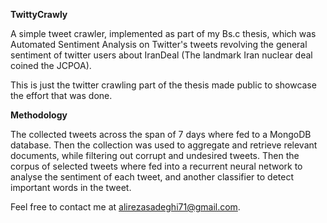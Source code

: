 **TwittyCrawly**

A simple tweet crawler, implemented as part of my Bs.c thesis, which was Automated Sentiment Analysis on Twitter's tweets revolving the general sentiment of twitter users about IranDeal (The landmark Iran nuclear deal coined the JCPOA).

This is just the twitter crawling part of the thesis made public to showcase the effort that was done.

**Methodology**

The collected tweets across the span of 7 days where fed to a MongoDB database. Then the collection was used to aggregate and retrieve relevant documents, while filtering out corrupt and undesired tweets.
Then the corpus of selected tweets where fed into a recurrent neural network to analyse the sentiment of each tweet, and another classifier to detect important words in the tweet.

Feel free to contact me at alirezasadeghi71@gmail.com.
